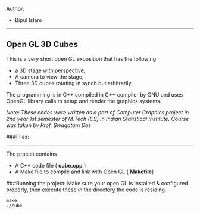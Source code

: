 Author:

 - Bipul Islam

----------------
## Open GL 3D Cubes

This is a very short open GL exposition that has the following
 * a 3D stage with perspective,
 * A camera to view the stage, 
 * Three 3D cubes rotating in synch but arbitrarily.

The programming is in C++ compiled in G++ compiler by GNU and uses OpenGL library calls to setup and render the graphics systems.

*Note: These codes were written as a part of Computer Graphics project in 2nd year 1st semester of M.Tech (CS) in Indian Statistical Institute. Course was taken by Prof. Swagatam Das*

###Files:

--------------

The project contains
 - A C++ code file ( **cube.cpp** )
 - A Make file to compile and link with Open GL ( **Makefile**)

###Running the project:
Make sure your open GL is installed & configured properly, then execute these in the directory the code is residing.
```
make
./cube
```

